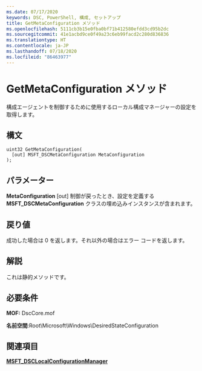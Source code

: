 ```yaml
---
ms.date: 07/17/2020
keywords: DSC, PowerShell, 構成, セットアップ
title: GetMetaConfiguration メソッド
ms.openlocfilehash: 5111cb3b15e0fba0bf71b412580efdd3cd95b2dc
ms.sourcegitcommit: 41e1acbd9ce0f49a23c6eb99facd2c280d836836
ms.translationtype: HT
ms.contentlocale: ja-JP
ms.lasthandoff: 07/18/2020
ms.locfileid: "86463977"
---
```

# <a name="getmetaconfiguration-method"></a>GetMetaConfiguration メソッド

構成エージェントを制御するために使用するローカル構成マネージャーの設定を取得します。

## <a name="syntax"></a>構文

```mof
uint32 GetMetaConfiguration(
  [out] MSFT_DSCMetaConfiguration MetaConfiguration
);
```

## <a name="parameters"></a>パラメーター

**MetaConfiguration** \[out\] 制御が戻ったとき、設定を定義する **MSFT_DSCMetaConfiguration** クラスの埋め込みインスタンスが含まれます。

## <a name="return-value"></a>戻り値

成功した場合は 0 を返します。それ以外の場合はエラー コードを返します。

## <a name="remarks"></a>解説

これは静的メソッドです。

## <a name="requirements"></a>必要条件

**MOF:** DscCore.mof

**名前空間**:Root\Microsoft\Windows\DesiredStateConfiguration

## <a name="see-also"></a>関連項目

[**MSFT_DSCLocalConfigurationManager**](msft-dsclocalconfigurationmanager.md)
